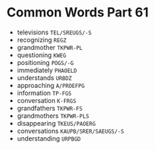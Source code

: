 # Common Words Part 61

* televisions `TEL/SREUGS/-S`
* recognizing `REGZ`
* grandmother `TKPWR-PL`
* questioning `KWEG`
* positioning `POGS/-G`
* immediately `PHAOELD`
* understands `URBDZ`
* approaching `A/PROEFPG`
* information `TP-FGS`
* conversation `K-FRGS`
* grandfathers `TKPWR-FS`
* grandmothers `TKPWR-PLS`
* disappearing `TKEUS/PAOERG`
* conversations `KAUPB/SRER/SAEUGS/-S`
* understanding `URPBGD`
